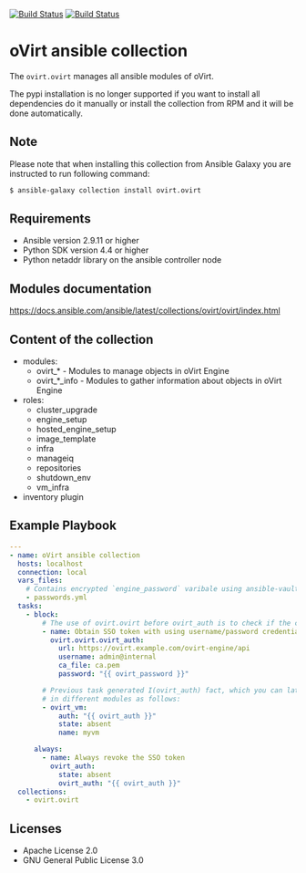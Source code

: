 [![Build Status](https://jenkins.ovirt.org/job/oVirt_ovirt-ansible-collection_standard-check-pr/badge/icon)](https://jenkins.ovirt.org/job/oVirt_ovirt-ansible-collection_standard-check-pr/)
[![Build Status](https://img.shields.io/badge/docs-latest-blue.svg)](https://docs.ansible.com/ansible/2.10/collections/ovirt/ovirt/index.html)

oVirt ansible collection
====================================

The `ovirt.ovirt` manages all ansible modules of oVirt.

The pypi installation is no longer supported if you want
to install all dependencies do it manually or install the
collection from RPM and it will be done automatically.

Note
----
Please note that when installing this collection from Ansible Galaxy you are instructed to run following command:

```bash
$ ansible-galaxy collection install ovirt.ovirt
```

Requirements
------------

 * Ansible version 2.9.11 or higher
 * Python SDK version 4.4 or higher
 * Python netaddr library on the ansible controller node

Modules documentation
--------------
https://docs.ansible.com/ansible/latest/collections/ovirt/ovirt/index.html

Content of the collection
----------------

* modules:
  * ovirt_* - Modules to manage objects in oVirt Engine
  * ovirt_*_info - Modules to gather information about objects in oVirt Engine
* roles:
  * cluster_upgrade
  * engine_setup
  * hosted_engine_setup
  * image_template
  * infra
  * manageiq
  * repositories
  * shutdown_env
  * vm_infra
* inventory plugin


Example Playbook
----------------

```yaml
---
- name: oVirt ansible collection
  hosts: localhost
  connection: local
  vars_files:
    # Contains encrypted `engine_password` varibale using ansible-vault
    - passwords.yml
  tasks:
    - block:
        # The use of ovirt.ovirt before ovirt_auth is to check if the collection is correctly loaded
        - name: Obtain SSO token with using username/password credentials
          ovirt.ovirt.ovirt_auth:
            url: https://ovirt.example.com/ovirt-engine/api
            username: admin@internal
            ca_file: ca.pem
            password: "{{ ovirt_password }}"

        # Previous task generated I(ovirt_auth) fact, which you can later use
        # in different modules as follows:
        - ovirt_vm:
            auth: "{{ ovirt_auth }}"
            state: absent
            name: myvm

      always:
        - name: Always revoke the SSO token
          ovirt_auth:
            state: absent
            ovirt_auth: "{{ ovirt_auth }}"
  collections:
    - ovirt.ovirt
```

Licenses
-------

- Apache License 2.0
- GNU General Public License 3.0
